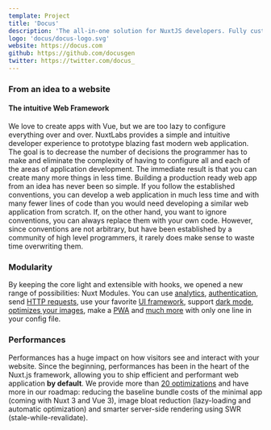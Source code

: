 ```yaml
---
template: Project
title: 'Docus'
description: 'The all-in-one solution for NuxtJS developers. Fully customisable theming system and file based content management system included. Create your next progressive web application with Docus now!'
logo: 'docus/docus-logo.svg'
website: https://docus.com
github: https://github.com/docusgen
twitter: https://twitter.com/docus_
---
```


### From an idea to a website

#### The intuitive Web Framework

We love to create apps with Vue, but we are too lazy to configure everything over and over. NuxtLabs provides a simple and intuitive developer experience to prototype blazing fast modern web application. The goal is to decrease the number of decisions the programmer has to make and eliminate the complexity of having to configure all and each of the areas of application development. The immediate result is that you can create many more things in less time. Building a production ready web app from an idea has never been so simple. If you follow the established conventions, you can develop a web application in much less time and with many fewer lines of code than you would need developing a similar web application from scratch. If, on the other hand, you want to ignore conventions, you can always replace them with your own code. However, since conventions are not arbitrary, but have been established by a community of high level programmers, it rarely does make sense to waste time overwriting them.

### Modularity

By keeping the core light and extensible with hooks, we opened a new range of possibilities: Nuxt Modules. You can use [analytics](https://github.com/nuxt-community/analytics-module), [authentication](https://auth.nuxtjs.org), send [HTTP requests](https://http.nuxtjs.org/), use your favorite [UI framework](https://github.com/nuxt-community/tailwindcss-module), support [dark mode](https://github.com/nuxt-community/color-mode-module), [optimizes your images](https://github.com/aceforth/nuxt-optimized-images), make a [PWA](https://pwa.nuxtjs.org) and [much more](https://awesomejs.dev/for/nuxt/) with only one line in your config file.
### Performances
Performances has a huge impact on how visitors see and interact with your website. Since the beginning, performances has been in the heart of the Nuxt.js framework, allowing you to ship efficient and performant web application **by default**. We provide more than [20 optimizations](https://github.com/nuxt/nuxt.js/issues/6467) and have more in our roadmap: reducing the baseline bundle costs of the minimal app (coming with Nuxt 3 and Vue 3), image bloat reduction (lazy-loading and automatic optimization) and smarter server-side rendering using SWR (stale-while-revalidate).

